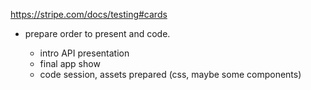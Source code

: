 https://stripe.com/docs/testing#cards

- prepare order to present and code.

  - intro API presentation
  - final app show
  - code session, assets prepared (css, maybe some components)
